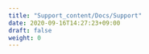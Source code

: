 ```yaml
---
title: "Support_content/Docs/Support"
date: 2020-09-16T14:27:23+09:00
draft: false
weight: 0
---
```


